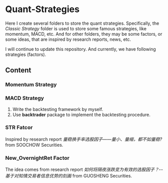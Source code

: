 # Quant-Strategies

Here I create several folders to store the quant strategies. Specifically, the *Classic Strategy* folder is used to store some famous strategies, like momentum, MACD, etc. And for other folders, they may be some factors, or some ideas, that are inspired by research reports, news, etc.

I will continue to update this repository. And currently, we have following strategies (factors).

## Content

### Momentum Strategy

### MACD Strategy
1. Write the backtesting framework by myself.      
2. Use **backtrader** package to implement the backtesting procedure.

### STR Fatcor
Inspired by research report *量稳换手率选股因子——量小、量缩，都不如量稳?* from SOOCHOW Securities.

### New_OvernightRet Factor
The idea comes from research report *如何将隔夜涨跌变为有效的选股因子？--基于对知情交易者信息优势的刻画* from GUOSHENG Securities.

